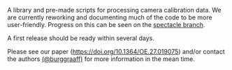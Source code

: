 A library and pre-made scripts for processing camera calibration data. We are currently reworking and documenting much of the code to be more user-friendly. Progress on this can be seen on the [spectacle branch](https://github.com/monocle-h2020/camera_calibration/tree/spectacle).

A first release should be ready within several days.

Please see our paper (https://doi.org/10.1364/OE.27.019075) and/or contact the authors [(@burggraaff)](https://github.com/burggraaff) for more information in the mean time.
